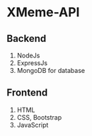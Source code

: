 # XMeme-API
## Backend
1. NodeJs
2. ExpressJs
3. MongoDB for database

## Frontend
1. HTML
2. CSS, Bootstrap
3. JavaScript
